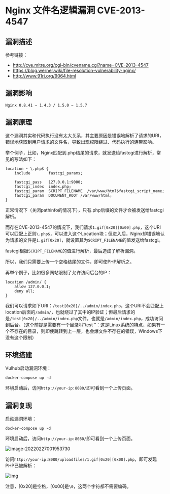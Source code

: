 # Nginx 文件名逻辑漏洞 CVE-2013-4547

## 漏洞描述

参考链接：

- http://cve.mitre.org/cgi-bin/cvename.cgi?name=CVE-2013-4547
- https://blog.werner.wiki/file-resolution-vulnerability-nginx/
- http://www.91ri.org/9064.html

## 漏洞影响

```
Nginx 0.8.41 ~ 1.4.3 / 1.5.0 ~ 1.5.7
```

## 漏洞原理

这个漏洞其实和代码执行没有太大关系，其主要原因是错误地解析了请求的URI，错误地获取到用户请求的文件名，导致出现权限绕过、代码执行的连带影响。

举个例子，比如，Nginx匹配到.php结尾的请求，就发送给fastcgi进行解析，常见的写法如下：

```
location ~ \.php$ {
    include        fastcgi_params;

    fastcgi_pass   127.0.0.1:9000;
    fastcgi_index  index.php;
    fastcgi_param  SCRIPT_FILENAME  /var/www/html$fastcgi_script_name;
    fastcgi_param  DOCUMENT_ROOT /var/www/html;
}
```

正常情况下（关闭pathinfo的情况下），只有.php后缀的文件才会被发送给fastcgi解析。

而存在CVE-2013-4547的情况下，我们请求`1.gif[0x20][0x00].php`，这个URI可以匹配上正则`\.php$`，可以进入这个Location块；但进入后，Nginx却错误地认为请求的文件是`1.gif[0x20]`，就设置其为`SCRIPT_FILENAME`的值发送给fastcgi。

fastcgi根据`SCRIPT_FILENAME`的值进行解析，最后造成了解析漏洞。

所以，我们只需要上传一个空格结尾的文件，即可使PHP解析之。

再举个例子，比如很多网站限制了允许访问后台的IP：

```
location /admin/ {
    allow 127.0.0.1;
    deny all;
}
```

我们可以请求如下URI：`/test[0x20]/../admin/index.php`，这个URI不会匹配上location后面的`/admin/`，也就绕过了其中的IP验证；但最后请求的是`/test[0x20]/../admin/index.php`文件，也就是`/admin/index.php`，成功访问到后台。（这个前提是需要有一个目录叫“test ”：这是Linux系统的特点，如果有一个不存在的目录，则即使跳转到上一层，也会爆文件不存在的错误，Windows下没有这个限制）

## 环境搭建

Vulhub启动漏洞环境：

```
docker-compose up -d
```

环境启动后，访问`http://your-ip:8080/`即可看到一个上传页面。

## 漏洞复现

启动漏洞环境：

```
docker-compose up -d
```

环境启动后，访问`http://your-ip:8080/`即可看到一个上传页面。

![image-20220227001953730](./images/202202270019835.png)

访问`http://your-ip:8080/uploadfiles/1.gif[0x20][0x00].php`，即可发现PHP已被解析：

![img](./images/02.png)

注意，[0x20]是空格，[0x00]是`\0`，这两个字符都不需要编码。